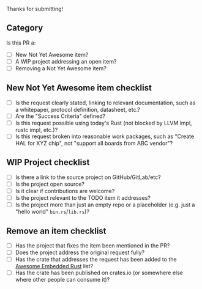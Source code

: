 Thanks for submitting!

## Category

Is this PR a:

- [ ] New Not Yet Awesome item?
- [ ] A WIP project addressing an open item?
- [ ] Removing a Not Yet Awesome item?

## New Not Yet Awesome item checklist

- [ ] Is the request clearly stated, linking to relevant documentation, such as a whitepaper, protocol definition, datasheet, etc.?
- [ ] Are the "Success Criteria" defined?
- [ ] Is this request possible using today's Rust (not blocked by LLVM impl, rustc impl, etc.)?
- [ ] Is this request broken into reasonable work packages, such as "Create HAL for XYZ chip", not "support all boards from ABC vendor"?

## WIP Project checklist

- [ ] Is there a link to the source project on GitHub/GitLab/etc?
- [ ] Is the project open source?
- [ ] Is it clear if contributions are welcome?
- [ ] Is the project relevant to the TODO item it addresses?
- [ ] Is the project more than just an empty repo or a placeholder (e.g. just a "hello world" `bin.rs`/`lib.rs`)?

## Remove an item checklist

- [ ] Has the project that fixes the item been mentioned in the PR?
- [ ] Does the project address the original request fully?
- [ ] Has the crate that addresses the request has been added to the [Awesome Embedded Rust] list?
- [ ] Has the crate has been published on crates.io (or somewhere else where other people can consume it)?

[Awesome Embedded Rust]: https://github.com/rust-embedded/awesome-embedded-rust
